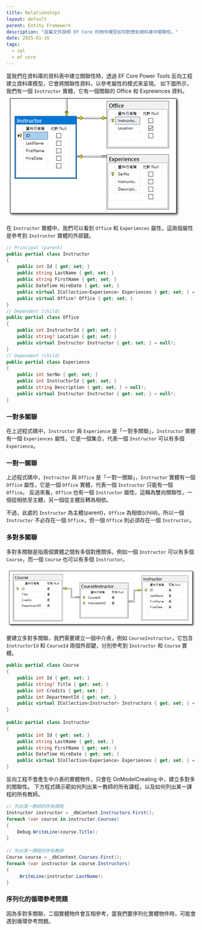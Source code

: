 ```yaml
---
title: Relationships
layout: default
parent: Entity Framework
description: "這篇文件說明 EF Core 的物件模型如何對應到資料庫中關聯性。"
date: 2025-01-16
tags:
  - sql
  - ef core
---
```


當我們在資料庫的資料表中建立關聯性時，透過 EF Core Power Tools 反向工程建立資料庫模型，它會將關聯性資料，以參考屬性的模式來呈現。
如下圖所示，我們有一個 `Instructor` 實體，它有一個關聯的 Office 和 Expreiences 資料。
![Ef Relation1](images/ef-relation1.png)

在 `Instructor` 實體中，我們可以看到 `Office` 和 `Experiences` 屬性，這兩個屬性是參考到 `Instructor` 實體的外部鍵。
```csharp
// Principal (parent)
public partial class Instructor
{
    public int Id { get; set; }
    public string LastName { get; set; }
    public string FirstName { get; set; }
    public DateTime HireDate { get; set; }
    public virtual ICollection<Experience> Experiences { get; set; } = new List<Experience>();
    public virtual Office? Office { get; set; }
}
// Dependent (child)
public partial class Office
{
    public int InstructorId { get; set; }
    public string? Location { get; set; }
    public virtual Instructor Instructor { get; set; } = null!;
}
// Dependent (child)
public partial class Experience
{
    public int SerNo { get; set; }
    public int InstructorId { get; set; }
    public string Description { get; set; } = null!;
    public virtual Instructor Instructor { get; set; } = null!;
}
```
### 一對多關聯
在上述程式碼中，`Instructor` 與 `Experience` 是「一對多關聯」，`Instructor` 實體有一個 `Experiences` 屬性，它是一個集合，代表一個 `Instructor` 可以有多個 `Experience`。


### 一對一關聯
上述程式碼中，`Instructor` 與 `Office` 是「一對一關聯」，`Instructor` 實體有一個 `Office` 屬性，它是一個 `Office` 實體，代表一個 `Instructor` 只能有一個 `Office`。
反過來看，`Office` 也有一個 `Instructor` 屬性，這稱為雙向關聯性，一個從相依至主體，另一個從主體反轉為相依。

不過，此處的 `Instructor` 為主體(parent)，`Office` 為相依(child)。所以一個 `Instructor` 不必存在一個 `Office`，但一個 `Office` 則必須存在一個 `Instructor`。

### 多對多關聯
多對多關聯是指兩個實體之間有多個對應關係，例如一個 `Instructor` 可以有多個 `Course`，而一個 `Course` 也可以有多個 `Instructor`。

![Ef Relation2](images/ef-relation2.png)

要建立多對多關聯，我們需要建立一個中介表，例如 `CourseInstructor`，它包含 `InstructorId` 和 `CourseId` 兩個外部鍵，分別參考到 `Instructor` 和 `Course` 實體。
```csharp
public partial class Course
{
    public int Id { get; set; }
    public string? Title { get; set; }
    public int Credits { get; set; }
    public int DepartmentId { get; set; }
    public virtual ICollection<Instructor> Instructors { get; set; } = new List<Instructor>();
}

public partial class Instructor
{
    public int Id { get; set; }
    public string LastName { get; set; }
    public string FirstName { get; set; }
    public DateTime HireDate { get; set; }
    public virtual ICollection<Experience> Experiences { get; set; } = new List<Experience>();
}
```

反向工程不會產生中介表的實體物件，只會在 OnModelCreating 中，建立多對多的關聯性。
下方程式碼示範如何列出某一教師的所有課程，以及如何列出某一課程的所有教師。
```csharp
// 列出某一教師的所有課程
Instructor instructor = _dbContext.Instructors.First();
foreach (var course in instructor.Courses)
{
    Debug.WriteLine(course.Title);
}

// 列出某一課程的所有教師
Course course = _dbContext.Courses.First();
foreach (var instructor in course.Instructors)
{
    .WriteLine(instructor.LastName);
}
```

### 序列化的循環參考問題

因為多對多關聯，二個實體物件會互相參考，當我們要序列化實體物件時，可能會遇到循環參考問題。